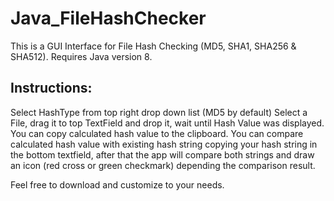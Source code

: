 Java_FileHashChecker
====================
This is a GUI Interface for File Hash Checking (MD5, SHA1, SHA256 & SHA512).
Requires Java version 8.

Instructions:
-------------

Select HashType from top right drop down list (MD5 by default)
Select a File, drag it to top TextField and drop it, wait until Hash Value was displayed. 
You can copy calculated hash value to the clipboard.
You can compare calculated hash value with existing hash string copying your hash string in the bottom textfield, after that the app will compare both strings and draw an icon (red cross or green checkmark) depending the comparison result.

Feel free to download and customize to your needs.
